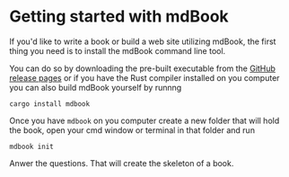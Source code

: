 # Getting started with mdBook

If you'd like to write a book or build a web site utilizing mdBook, the first thing you need is to install the mdBook command line tool.

You can do so by downloading the pre-built executable from the [GitHub release pages](https://github.com/rust-lang/mdBook/releases) or if you have the Rust compiler installed on you computer you
can also build mdBook yourself by runnng

```
cargo install mdbook
```


Once you have `mdbook` on you computer create a new folder that will hold the book, open your cmd window or terminal in that folder and run

```
mdbook init
```

Anwer the questions. That will create the skeleton of a book.



